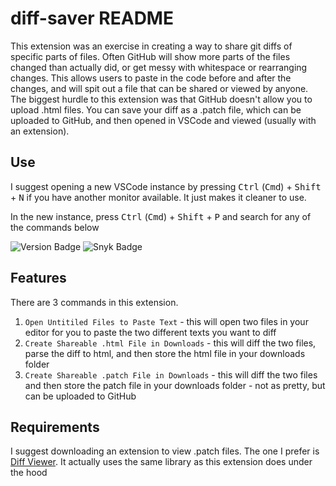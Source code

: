# diff-saver README

This extension was an exercise in creating a way to share git diffs of specific parts of files.  Often GitHub will show more parts of the files changed than actually did, or get messy with whitespace or rearranging changes.  This allows users to paste in the code before and after the changes, and will spit out a file that can be shared or viewed by anyone.  The biggest hurdle to this extension was that GitHub doesn't allow you to upload .html files.  You can save your diff as a .patch file, which can be uploaded to GitHub, and then opened in VSCode and viewed (usually with an extension).

## Use

I suggest opening a new VSCode instance by pressing <kbd>Ctrl</kbd> (<kbd>Cmd</kbd>) + <kbd>Shift</kbd> + <kbd>N</kbd> if you have another monitor available.  It just makes it cleaner to use.  

In the new instance, press <kbd>Ctrl</kbd> (<kbd>Cmd</kbd>) + <kbd>Shift</kbd> + <kbd>P</kbd> and search for any of the commands below

![Version Badge](https://vsmarketplacebadges.dev/version-short/ColeFinlayson.diff-saver.svg)
![Snyk Badge](https://snyk.io/test/github/colefin8/diff-checker/badge.svg)

## Features

There are 3 commands in this extension.

1. <code>Open Untitiled Files to Paste Text</code> - this will open two files in your editor for you to paste the two different texts you want to diff
2. <code>Create Shareable .html File in Downloads</code> - this will diff the two files, parse the diff to html, and then store the html file in your downloads folder
3. <code>Create Shareable .patch File in Downloads</code> - this will diff the two files and then store the patch file in your downloads folder - not as pretty, but can be uploaded to GitHub

## Requirements

I suggest downloading an extension to view .patch files.  The one I prefer is [Diff Viewer](https://marketplace.visualstudio.com/items?itemName=caponetto.vscode-diff-viewer).  It actually uses the same library as this extension does under the hood
